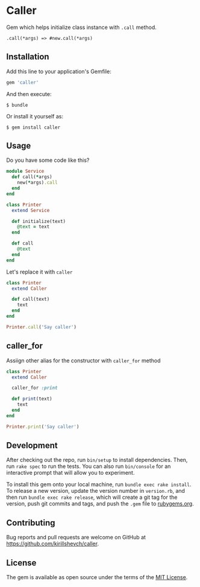 # Caller

Gem which helps initialize class instance with `.call` method.

```
.call(*args) => #new.call(*args)
```

## Installation

Add this line to your application's Gemfile:

```ruby
gem 'caller'
```

And then execute:

    $ bundle

Or install it yourself as:

    $ gem install caller

## Usage

Do you have some code like this?

```ruby
module Service
  def call(*args)
    new(*args).call
  end
end

class Printer
  extend Service

  def initialize(text)
    @text = text
  end

  def call
    @text
  end
end
```


Let's replace it with `caller`

```ruby
class Printer
  extend Caller

  def call(text)
    text
  end
end

Printer.call('Say caller')
```

## caller_for

Assiign other alias for the constructor with `caller_for` method

```ruby
class Printer
  extend Caller

  caller_for :print

  def print(text)
    text
  end
end

Printer.print('Say caller')
```

## Development

After checking out the repo, run `bin/setup` to install dependencies. Then, run `rake spec` to run the tests. You can also run `bin/console` for an interactive prompt that will allow you to experiment.

To install this gem onto your local machine, run `bundle exec rake install`. To release a new version, update the version number in `version.rb`, and then run `bundle exec rake release`, which will create a git tag for the version, push git commits and tags, and push the `.gem` file to [rubygems.org](https://rubygems.org).

## Contributing

Bug reports and pull requests are welcome on GitHub at https://github.com/kirillshevch/caller.

## License

The gem is available as open source under the terms of the [MIT License](https://opensource.org/licenses/MIT).
